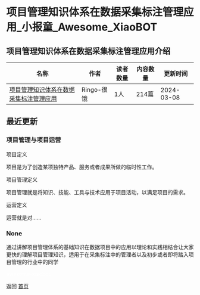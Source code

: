 # 项目管理知识体系在数据采集标注管理应用_小报童_Awesome_XiaoBOT

## 项目管理知识体系在数据采集标注管理应用介绍
>   
  


|名称|作者|读者数量|内容数量|更新时间|
|---|---|---|---|---|
|[项目管理知识体系在数据采集标注管理应用](https://xiaobot.net/p/950315?refer=0b133df9-27dc-423b-8101-639049001c13)|Ringo-很饿|1人|214篇|2024-03-08|

## 最近更新
### 项目管理与项目运营

项目定义

项目是为了创造某项独特产品、服务或者成果所做的临时性工作。

项目管理定义

项目管理就是将知识、技能、工具与技术应用于项目活动，以满足项目的需求。

运营定义

运营就是对......

### None

通过讲解项目管理体系的基础知识在数据项目中的应用以理论和实践相结合让大家更快的理解项目管理知识，适用于在采集标注中的管理者以及初步或者即将踏入项目管理的行业中的同学


<a href="https://github.com/Reno9527/awesome-xiaobot" style="color: white; text-decoration: none;">awesome-xiaobot</a>

返回 [首页](../README.md)
